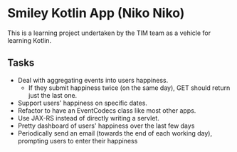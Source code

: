 Smiley Kotlin App (Niko Niko)
=============================

This is a learning project undertaken by the TIM team as a vehicle for learning Kotlin.

Tasks
-----

* Deal with aggregating events into users happiness.
  * If they submit happiness twice (on the same day), GET should return just the last one.
* Support users' happiness on specific dates.
* Refactor to have an EventCodecs class like most other apps.
* Use JAX-RS instead of directly writing a servlet.
* Pretty dashboard of users' happiness over the last few days
* Periodically send an email (towards the end of each working day), prompting users to enter their happiness

